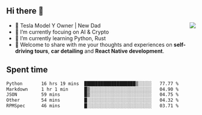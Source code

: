 ## Hi there 👋
<img align="right" src="https://github-readme-stats.vercel.app/api?username=ljunb&show_icons=true&icon_color=CE1D2D&text_color=718096&bg_color=00000000&hide_title=true&hide_border=true" />

- 🚗 Tesla Model Y Owner | New Dad
- 🔭 I’m currently focuing on AI & Crypto
- 🌱 I’m currently learning Python, Rust
- 💬 Welcome to share with me your thoughts and experiences on **self-driving tours**, **car detailing** and **React Native development**.




## Spent time
<!--START_SECTION:waka-->

```txt
Python       16 hrs 19 mins  ███████████████████▒░░░░░   77.77 %
Markdown     1 hr 1 min      █▒░░░░░░░░░░░░░░░░░░░░░░░   04.90 %
JSON         59 mins         █▒░░░░░░░░░░░░░░░░░░░░░░░   04.75 %
Other        54 mins         █░░░░░░░░░░░░░░░░░░░░░░░░   04.32 %
RPMSpec      46 mins         █░░░░░░░░░░░░░░░░░░░░░░░░   03.71 %
```

<!--END_SECTION:waka-->
